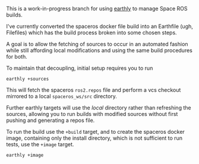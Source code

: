 This is a work-in-progress branch for using [earthly](https://earthly.dev) to manage Space ROS builds.

I've currently converted the spaceros docker file build into an Earthfile (ugh, Filefiles) which has the build process broken into some chosen steps.

A goal is to allow the fetching of sources to occur in an automated fashion while still affording local modifications and using the same build procedures for both.

To maintain that decoupling, initial setup requires you to run

```
earthly +sources
```

This will fetch the spaceros `ros2.repos` file and perform a vcs checkout mirrored to a local `spaceros_ws/src` directory.

Further earthly targets will use the _local_ directory rather than refreshing the sources, allowing you to run builds with modified sources without first pushing and generating a repos file.

To run the build use the `+build` target, and to create the spaceros docker image, containing only the install directory, which is not sufficient to run tests, use the `+image` target.

```
earthly +image
```
